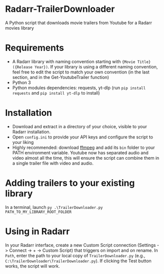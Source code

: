 # Radarr-TrailerDownloader
A Python script that downloads movie trailers from Youtube for a Radarr movies library

# Requirements
- A Radarr library with naming convention starting with `{Movie Title} ({Release Year})`. If your library is using a different naming convention, feel free to edit the script to match your own convention (in the last section, and in the Get-YoutubeTrailer function)
- Python 3
- Python modules dependencies: requests, yt-dlp (run `pip install requests` and `pip install yt-dlp` to install)

# Installation
- Download and extract in a directory of your choice, visible to your Radarr installation.
- Open `config.ini` to provide your API keys and configure the script to your liking
- Highly recommended: download [ffmpeg](https://www.ffmpeg.org/) and add its `bin` folder to your PATH environment variable. Youtube now has separated audio and video almost all the time, this will ensure the script can combine them in a single trailer file with video and audio.

# Adding trailers to your existing library
In a terminal, launch `py .\TrailerDownloader.py PATH_TO_MY_LIBRARY_ROOT_FOLDER`

# Using in Radarr
In your Radarr interface, create a new Custom Script connection (Settings -> Connect -> + -> Custom Script) that triggers on import and on rename. In `Path`, enter the path to your local copy of `TrailerDownloader.py` (e.g., `C:\TrailerDownloader\TrailerDownloader.py`). If clicking the Test button works, the script will work.